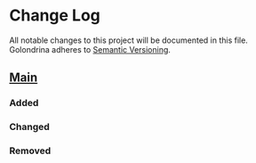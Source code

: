 # Change Log
All notable changes to this project will be documented in this file.
Golondrina adheres to [Semantic Versioning](http://semver.org/).

## [Main](https://github.com/jlopez/Golondrina)
### Added

### Changed

### Removed
